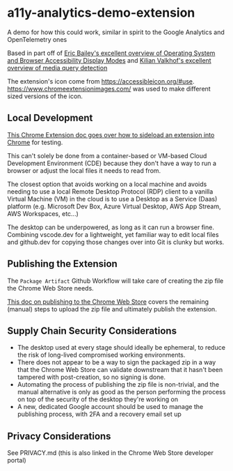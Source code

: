# a11y-analytics-demo-extension

A demo for how this could work, similar in spirit to the Google Analytics and OpenTelemetry ones

Based in part off of [Eric Bailey's excellent overview of Operating System and Browser Accessibility Display Modes](https://www.a11yproject.com/posts/operating-system-and-browser-accessibility-display-modes/) and [Kilian Valkhof's excellent overview of media query detection](https://kilianvalkhof.com/2021/web/detecting-media-query-support-in-css-and-javascript/)

The extension's icon come from https://accessibleicon.org/#use. https://www.chromeextensionimages.com/ was used to make different sized versions of the icon.

## Local Development

[This Chrome Extension doc goes over how to sideload an extension into Chrome](https://developer.chrome.com/docs/extensions/mv3/getstarted/development-basics/#load-unpacked) for testing.

This can't solely be done from a container-based or VM-based Cloud Development Environment (CDE) because they don't have a way to run a browser or adjust the local files it needs to read from.

The closest option that avoids working on a local machine and avoids needing to use a local Remote Desktop Protocol (RDP) client to a vanilla Virtual Machine (VM) in the cloud is to use a Desktop as a Service (Daas) platform (e.g. Microsoft Dev Box, Azure Virtual Desktop, AWS App Stream, AWS Workspaces, etc...)

The desktop can be underpowered, as long as it can run a browser fine. Combining vscode.dev for a lightweight, yet familiar way to edit local files and github.dev for copying those changes over into Git is clunky but works.

## Publishing the Extension

The `Package Artifact` Github Workflow will take care of creating the zip file the Chrome Web Store needs.

[This doc on publishing to the Chrome Web Store](https://developer.chrome.com/docs/webstore/publish/) covers the remaining (manual) steps to upload the zip file and ultimately publish the extension.

## Supply Chain Security Considerations

- The desktop used at every stage should ideally be ephemeral, to reduce the risk of long-lived compromised working environments.
- There does not appear to be a way to sign the packaged zip in a way that the Chrome Web Store can validate downstream that it hasn't been tampered with post-creation, so no signing is done.
- Automating the process of publishing the zip file is non-trivial, and the manual alternative is only as good as the person performing the process on top of the security of the desktop they're working on
- A new, dedicated Google account should be used to manage the publishing process, with 2FA and a recovery email set up

## Privacy Considerations

See PRIVACY.md (this is also linked in the Chrome Web Store developer portal)

